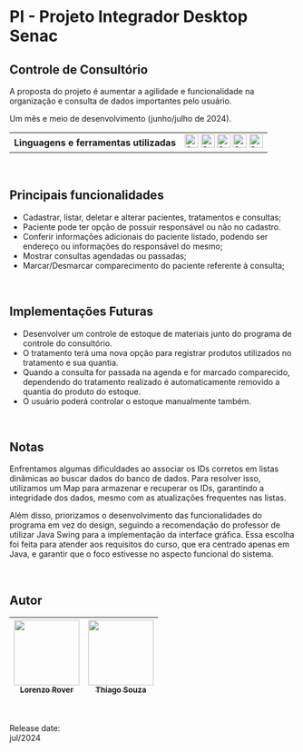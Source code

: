 # PI - Projeto Integrador Desktop Senac

## Controle de Consultório

A proposta do projeto é aumentar a agilidade e funcionalidade na organização e consulta de dados importantes pelo usuário.<br>

Um mês e meio de desenvolvimento (junho/julho de 2024).
<br>

<table>
  <tr>
    <th>Linguagens e ferramentas utilizadas</th>
    <td>
      <img alt="Static Badge" height="24em" src="https://img.shields.io/badge/Java-black">
      <img alt="Static Badge" height="24em" src="https://img.shields.io/badge/Java%20Swing-black">
      <img alt="Static Badge" height="24em" src="https://img.shields.io/badge/SQL-black">
      <img alt="Static Badge" height="24em" src="https://img.shields.io/badge/MySQL-black?logo=mysql&labelColor=white">
      <img alt="Static Badge" height="24em" src="https://img.shields.io/badge/Eclipse%20IDE-black?logo=eclipseide&logoColor=%232C2255">
    </td>
  </tr>
</table>

<br>

## Principais funcionalidades
  <tr>
    <td>
        <ul>
            <li>Cadastrar, listar, deletar e alterar pacientes, tratamentos e consultas;</li>
            <li>Paciente pode ter opção de possuir responsável ou não no cadastro.</li>
            <li>Conferir informações adicionais do paciente listado, podendo ser endereço ou informações do responsável do mesmo;</li>
            <li>Mostrar consultas agendadas ou passadas;</li>
            <li>Marcar/Desmarcar comparecimento do paciente referente à consulta;</li>
        </ul>
    </td>
</tr>

<br>
    
## Implementações Futuras
- Desenvolver um controle de estoque de materiais junto do programa de controle do consultório.
- O tratamento terá uma nova opção para registrar produtos utilizados no tratamento e sua quantia.
- Quando a consulta for passada na agenda e for marcado comparecido, dependendo do tratamento realizado é automaticamente
removido a quantia do produto do estoque.
- O usuário poderá controlar o estoque manualmente também.

<br>

## Notas

Enfrentamos algumas dificuldades ao associar os IDs corretos em listas dinâmicas ao buscar dados do banco de dados. Para resolver isso, utilizamos um Map para armazenar e recuperar os IDs, garantindo a integridade dos dados, mesmo com as atualizações frequentes nas listas.

Além disso, priorizamos o desenvolvimento das funcionalidades do programa em vez do design, seguindo a recomendação do professor de utilizar Java Swing para a implementação da interface gráfica. Essa escolha foi feita para atender aos requisitos do curso, que era centrado apenas em Java, e garantir que o foco estivesse no aspecto funcional do sistema.

<br>

## Autor
| [<img loading="lazy" src="https://avatars.githubusercontent.com/u/168394448?v=4" width=115><br><sub>Lorenzo Rover</sub>](https://github.com/lorenzorover) | [<img loading="lazy" src="https://avatars.githubusercontent.com/u/43870620?v=4" width=115><br><sub>Thiago Souza</sub>](https://github.com/wzthiago)|
| :---: | :---: |
<br>

Release date:<br>
jul/2024
